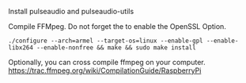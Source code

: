 Install pulseaudio and pulseaudio-utils

Compile FFMpeg. Do not forget the to enable the OpenSSL Option.

`./configure --arch=armel --target-os=linux --enable-gpl --enable-libx264 --enable-nonfree && make && sudo make install`

Optionally, you can cross compile ffmpeg on your computer.
https://trac.ffmpeg.org/wiki/CompilationGuide/RaspberryPi
